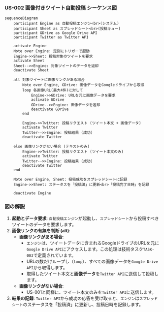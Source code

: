 ### US-002 画像付きツイート自動投稿 シーケンス図

```mermaid
sequenceDiagram
    participant Engine as 自動投稿エンジン<br>(システム)
    participant Sheet as スプレッドシート<br>(投稿キュー)
    participant GDrive as Google Drive API
    participant Twitter as Twitter API

    activate Engine
    Note over Engine: 定刻にトリガーで起動
    Engine->>Sheet: 投稿対象のツイートを要求
    activate Sheet
    Sheet-->>Engine: 対象ツイートのデータを返却
    deactivate Sheet

    alt 対象ツイートに画像リンクがある場合
        Note over Engine, GDrive: 画像データをGoogleドライブから取得
        loop 各画像URL(最大4件)に対して
            Engine->>GDrive: URLを元に画像データを要求
            activate GDrive
            GDrive-->>Engine: 画像データを返却
            deactivate GDrive
        end
        
        Engine->>Twitter: 投稿リクエスト (ツイート本文 + 画像データ)
        activate Twitter
        Twitter-->>Engine: 投稿結果 (成功)
        deactivate Twitter

    else 画像リンクがない場合 (テキストのみ)
        Engine->>Twitter: 投稿リクエスト (ツイート本文のみ)
        activate Twitter
        Twitter-->>Engine: 投稿結果 (成功)
        deactivate Twitter
    end

    Note over Engine, Sheet: 投稿成功をスプレッドシートに記録
    Engine->>Sheet: ステータスを「投稿済」に更新<br>「投稿完了日時」を記録

    deactivate Engine
```

### 図の解説

1.  **起動とデータ要求**: `自動投稿エンジン`が起動し、`スプレッドシート`から投稿すべきツイートのデータを要求します。
2.  **画像リンクの有無を判断 (alt)**:
      * **画像リンクがある場合**:
          * `エンジン`は、ツイートデータに含まれるGoogleドライブのURLを元に`Google Drive API`にアクセスします。この処理は技術タスク`TASK-003`で定義されています。
          * URLの数だけループし（`loop`）、すべての画像データを`Google Drive API`から取得します。
          * 取得したツイート本文と**画像データ**を`Twitter API`に送信して投稿します。
      * **画像リンクがない場合**:
          * US-001と同様に、ツイート本文のみを`Twitter API`に送信します。
3.  **結果の記録**: `Twitter API`から成功の応答を受け取ると、`エンジン`は`スプレッドシート`のステータスを「投稿済」に更新し、投稿日時を記録します。
